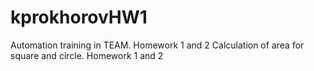 # kprokhorovHW1
Automation training in TEAM. Homework 1 and 2
Calculation of area for square and circle.
Homework 1 and 2
